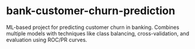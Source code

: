 # bank-customer-churn-prediction
ML-based project for predicting customer churn in banking. Combines multiple models with techniques like class balancing, cross-validation, and evaluation using ROC/PR curves.
